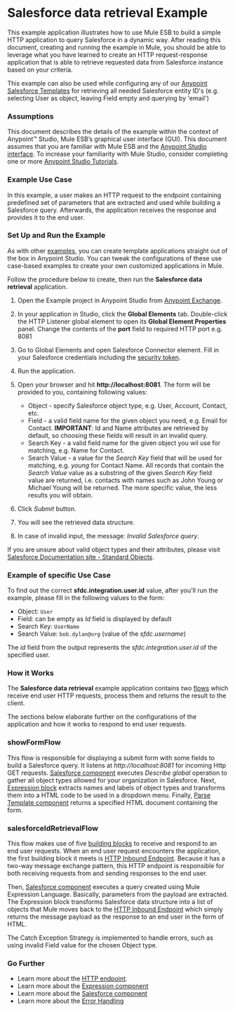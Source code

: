 # Salesforce data retrieval Example

This example application illustrates how to use Mule ESB to build a simple HTTP application to query Salesforce in a dynamic way. After reading this document, creating and running the example in Mule, you should be able to leverage what you have learned to create an HTTP request-response application that is able to retrieve requested data from Salesforce instance based on your criteria.

This example can also be used while configuring any of our [Anypoint Salesforce Templates](https://www.mulesoft.com/library#!/?filters=Salesforce) for retrieving all needed Salesforce entity ID's (e.g. selecting User as object, leaving Field empty and querying by 'email')

### Assumptions

This document describes the details of the example within the context of Anypoint™ Studio, Mule ESB’s graphical user interface (GUI). This document assumes that you are familiar with Mule ESB and the [Anypoint Studio interface](http://www.mulesoft.org/documentation/display/current/Anypoint+Studio+Essentials). To increase your familiarity with Mule Studio, consider completing one or more [Anypoint Studio Tutorials](http://www.mulesoft.org/documentation/display/current/Basic+Studio+Tutorial).

### Example Use Case

In this example, a user makes an HTTP request to the endpoint containing predefined set of parameters that are extracted and used while building a Salesforce query. Afterwards, the application receives the response and provides it to the end user.

### Set Up and Run the Example

As with other [examples](https://www.mulesoft.com/exchange#!/?types=example), you can create template applications straight out of the box in Anypoint Studio. You can tweak the configurations of these use case-based examples to create your own customized applications in Mule.

Follow the procedure below to create, then run the **Salesforce data retrieval** application.

1. Open the Example project in Anypoint Studio from [Anypoint Exchange](http://www.mulesoft.org/documentation/display/current/Anypoint+Exchange).
2. In your application in Studio, click the **Global Elements** tab. Double-click the HTTP Listener global element to open its **Global Element Properties** panel. Change the contents of the **port** field to required HTTP port e.g. 8081
3. Go to Global Elements and open Salesforce Connector element. Fill in your Salesforce credentials including the [security token](https://help.salesforce.com/apex/HTViewHelpDoc?id=user_security_token.htm).
4. Run the application.
5. Open your browser and hit **http://localhost:8081**. The form will be provided to you, containing following values:

	+	Object - specify Salesforce object type, e.g. User, Account, Contact, etc. 
	+	Field - a valid field name for the given object you need, e.g. Email for Contact. **IMPORTANT**: Id and Name attributes are retrieved by default, so choosing these fields will result in an invalid query.
	+	Search Key -  a valid field name for the given object you wil use for matching, e.g. Name for Contact.
	+	Search Value - a value for the *Search Key* field that will be used for matching, e.g. *young* for Contact Name. All records that contain the *Search Value* value as a substring of the given *Search Key* field value are returned, i.e. contacts with names such as John Young or Michael Young will be returned. The more specific value, the less results you will obtain. 
6. Click *Submit* button.
7. You will see the retrieved data structure.
8. In case of invalid input, the message: *Invalid Salesforce query*.

If you are unsure about valid object types and their attributes, please visit [Salesforce Documentation site - Standard Objects](https://www.salesforce.com/developer/docs/api/Content/sforce_api_objects_list.htm).

### Example of specific Use Case

To find out the correct **sfdc.integration.user.id** value, after you'll run the example, please fill in the following values to the form:

+ Object: `User`
+ Field: can be empty as *Id* field is displayed by default
+ Search Key: `UserName`
+ Search Value: `bob.dylan@org` (value of the *sfdc.username*)

The *id* field from the output represents the *sfdc.integration.user.id* of the specified user.

### How it Works

The **Salesforce data retrieval** example application contains two [flows](http://www.mulesoft.org/documentation/display/current/Mule+Application+Architecture) which receive end user HTTP requests, process them and returns the result to the client.

The sections below elaborate further on the configurations of the application and how it works to respond to end user requests.

### showFormFlow

This flow is responsible for displaying a submit form with some fields to build a Salesforce query. It listens at *http://localhost:8081* for incoming Http GET requests. 
[Salesforce component](http://www.mulesoft.org/documentation/display/current/Salesforce+Connector) executes *Describe global* operation to gather all object types allowed for your organization in Salesforce. 
Next, [Expression block](http://www.mulesoft.org/documentation/display/current/Expression+Component+Reference) extracts names and labels of object types and transforms them into a HTML code to be used in a dropdown menu. 
Finally, [Parse Template component](http://www.mulesoft.org/documentation/display/current/Parse+Template+Reference) returns a specified HTML document containing the form. 

### salesforceIdRetrievalFlow

This flow makes use of five [building blocks](http://www.mulesoft.org/documentation/display/current/Elements+in+a+Mule+Flow) to receive and respond to an end user requests. When an end user request encounters the application, the first building block it meets is [HTTP Inbound Endpoint](http://www.mulesoft.org/documentation/display/current/HTTP+Connector). Because it has a two-way message exchange pattern, this HTTP endpoint is responsible for both receiving requests from and sending responses to the end user.

Then, [Salesforce component](http://www.mulesoft.org/documentation/display/current/Salesforce+Connector) executes a query created using Mule Expression Language. Basically, parameters from the payload are extracted. The Expression block transforms Salesforce data structure into a list of objects that Mule moves back to the [HTTP Inbound Endpoint](http://www.mulesoft.org/documentation/display/current/HTTP+Connector) which simply returns the message payload as the response to an end user in the form of HTML.

The Catch Exception Strategy is implemented to handle errors, such as using invalid Field value for the chosen Object type. 

### Go Further

- Learn more about the [HTTP endpoint](http://www.mulesoft.org/documentation/display/current/HTTP+Connector).
- Learn more about the [Expression component](http://www.mulesoft.org/documentation/display/current/Expression+Component+Reference) 
- Learn more about the [Salesforce component](http://www.mulesoft.org/documentation/display/current/Salesforce+Connector)
- Learn more about the [Error Handling](http://www.mulesoft.org/documentation/display/current/Error+Handling)
